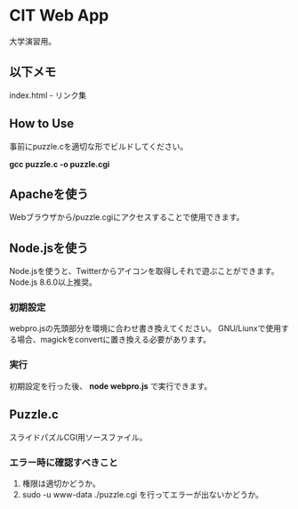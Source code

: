 # CIT Web App
大学演習用。

## 以下メモ
index.html - リンク集

## How to Use
事前にpuzzle.cを適切な形でビルドしてください。

**gcc puzzle.c -o puzzle.cgi**

## Apacheを使う
Webブラウザから/puzzle.cgiにアクセスすることで使用できます。

## Node.jsを使う
Node.jsを使うと、Twitterからアイコンを取得しそれで遊ぶことができます。
Node.js 8.6.0以上推奨。

### 初期設定
webpro.jsの先頭部分を環境に合わせ書き換えてください。
GNU/Liunxで使用する場合、magickをconvertに置き換える必要があります。

### 実行
初期設定を行った後、 **node webpro.js** で実行できます。


## Puzzle.c
スライドパズルCGI用ソースファイル。

### エラー時に確認すべきこと
1. 権限は適切かどうか。
2. sudo -u www-data ./puzzle.cgi を行ってエラーが出ないかどうか。